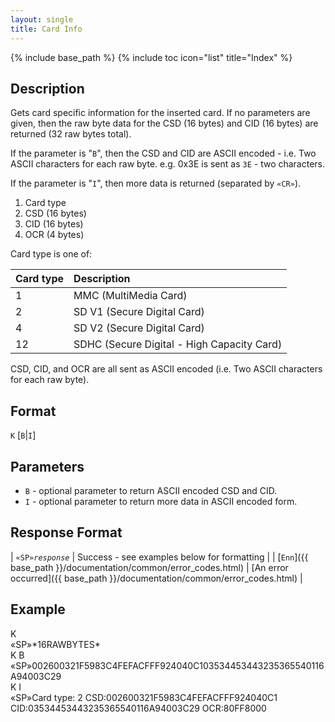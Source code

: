 ```yaml
---
layout: single
title: Card Info
---
```

{% include base_path %}
{% include toc icon="list" title="Index" %}

## Description

Gets card specific information for the inserted card.  If no parameters are given, then the raw byte data for the CSD (16 bytes) and CID (16 bytes) are returned (32 raw bytes total).

If the parameter is "`B`", then the CSD and CID are ASCII encoded - i.e. Two ASCII characters for each raw byte.  e.g. 0x3E is sent as `3E` - two characters.

If the parameter is "`I`", then more data is returned (separated by `«CR»`).

  1. Card type
  1. CSD (16 bytes)
  1. CID (16 bytes)
  1. OCR (4 bytes)

Card type is one of:

| Card type | Description |
|:----------|:------------|
| 1 | MMC (MultiMedia Card) |
| 2 | SD V1 (Secure Digital Card) |
| 4 | SD V2 (Secure Digital Card) |
| 12 | SDHC (Secure Digital - High Capacity Card) |

CSD, CID, and OCR are all sent as ASCII encoded (i.e. Two ASCII characters for each raw byte).

## Format

`K` [`B`\|`I`]

## Parameters

  * `B` - optional parameter to return ASCII encoded CSD and CID.
  * `I` - optional parameter to return more data in ASCII encoded form.

## Response Format

| `«SP»`*`response`* | Success - see examples below for formatting |
| [`Enn`]({{ base_path }}/documentation/common/error_codes.html) | [An error occurred]({{ base_path }}/documentation/common/error_codes.html) |

## Example

<div class="wrap wrap_example wrap_monospace">
<div class="wrap wrap_host_command">K</div>
<div class="wrap wrap_response">«SP»*16RAWBYTES*</div>
</div>

<div class="wrap wrap_example wrap_monospace">
<div class="wrap wrap_host_command">K B</div>
<div class="wrap wrap_response">«SP»002600321F5983C4FEFACFFF924040C103534453443235365540116A94003C29</div>
</div>

<div class="wrap wrap_example wrap_monospace">
<div class="wrap wrap_host_command">K I</div>
<div class="wrap wrap_response">«SP»Card type: 2
CSD:002600321F5983C4FEFACFFF924040C1
CID:03534453443235365540116A94003C29
OCR:80FF8000</div>
</div>

